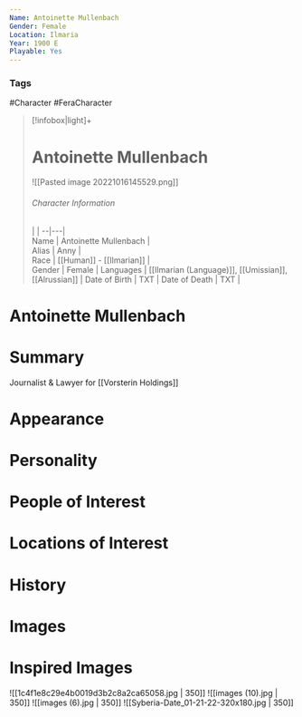 ```yaml
---
Name: Antoinette Mullenbach  
Gender: Female
Location: Ilmaria
Year: 1900 E
Playable: Yes
---
```


### Tags
#Character #FeraCharacter 

> [!infobox|light]+  
> # Antoinette Mullenbach  
> ![[Pasted image 20221016145529.png]]
> ###### Character Information
>  |   |
> --|---|  
> Name | Antoinette Mullenbach |  
> Alias | Anny |  
> Race | [[Human]] - [[Ilmarian]] |  
> Gender | Female |
> Languages | [[Ilmarian (Language)]], [[Umissian]], [[Alrussian]] |
> Date of Birth | TXT |
> Date of Death | TXT |

# Antoinette Mullenbach

# Summary
Journalist & Lawyer for [[Vorsterin Holdings]]

# Appearance

# Personality

# People of Interest

# Locations of Interest

# History

# Images

# Inspired Images
![[1c4f1e8c29e4b0019d3b2c8a2ca65058.jpg | 350]]
![[images (10).jpg | 350]]
![[images (6).jpg | 350]]
![[Syberia-Date_01-21-22-320x180.jpg | 350]]